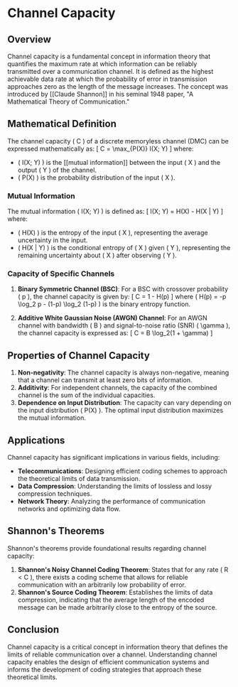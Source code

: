 
# Channel Capacity

## Overview
Channel capacity is a fundamental concept in information theory that quantifies the maximum rate at which information can be reliably transmitted over a communication channel. It is defined as the highest achievable data rate at which the probability of error in transmission approaches zero as the length of the message increases. The concept was introduced by [[Claude Shannon]] in his seminal 1948 paper, "A Mathematical Theory of Communication."

## Mathematical Definition
The channel capacity \( C \) of a discrete memoryless channel (DMC) can be expressed mathematically as:
\[
C = \max_{P(X)} I(X; Y)
\]
where:
- \( I(X; Y) \) is the [[mutual information]] between the input \( X \) and the output \( Y \) of the channel.
- \( P(X) \) is the probability distribution of the input \( X \).

### Mutual Information
The mutual information \( I(X; Y) \) is defined as:
\[
I(X; Y) = H(X) - H(X | Y)
\]
where:
- \( H(X) \) is the entropy of the input \( X \), representing the average uncertainty in the input.
- \( H(X | Y) \) is the conditional entropy of \( X \) given \( Y \), representing the remaining uncertainty about \( X \) after observing \( Y \).

### Capacity of Specific Channels
1. **Binary Symmetric Channel (BSC)**: For a BSC with crossover probability \( p \), the channel capacity is given by:
   \[
   C = 1 - H(p)
   \]
   where \( H(p) = -p \log_2 p - (1-p) \log_2 (1-p) \) is the binary entropy function.

2. **Additive White Gaussian Noise (AWGN) Channel**: For an AWGN channel with bandwidth \( B \) and signal-to-noise ratio (SNR) \( \gamma \), the channel capacity is expressed as:
   \[
   C = B \log_2(1 + \gamma)
   \]

## Properties of Channel Capacity
1. **Non-negativity**: The channel capacity is always non-negative, meaning that a channel can transmit at least zero bits of information.
2. **Additivity**: For independent channels, the capacity of the combined channel is the sum of the individual capacities.
3. **Dependence on Input Distribution**: The capacity can vary depending on the input distribution \( P(X) \). The optimal input distribution maximizes the mutual information.

## Applications
Channel capacity has significant implications in various fields, including:
- **Telecommunications**: Designing efficient coding schemes to approach the theoretical limits of data transmission.
- **Data Compression**: Understanding the limits of lossless and lossy compression techniques.
- **Network Theory**: Analyzing the performance of communication networks and optimizing data flow.

## Shannon's Theorems
Shannon's theorems provide foundational results regarding channel capacity:
1. **Shannon's Noisy Channel Coding Theorem**: States that for any rate \( R < C \), there exists a coding scheme that allows for reliable communication with an arbitrarily low probability of error.
2. **Shannon's Source Coding Theorem**: Establishes the limits of data compression, indicating that the average length of the encoded message can be made arbitrarily close to the entropy of the source.

## Conclusion
Channel capacity is a critical concept in information theory that defines the limits of reliable communication over a channel. Understanding channel capacity enables the design of efficient communication systems and informs the development of coding strategies that approach these theoretical limits.
